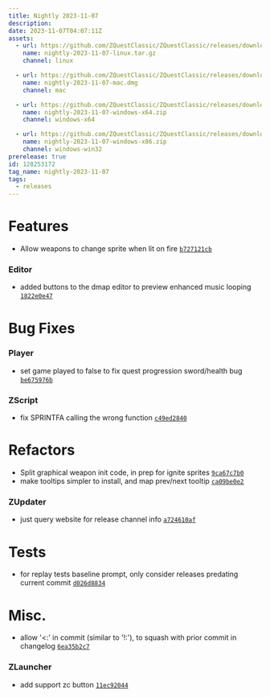 ```yaml
---
title: Nightly 2023-11-07
description: 
date: 2023-11-07T04:07:11Z
assets: 
  - url: https://github.com/ZQuestClassic/ZQuestClassic/releases/download/nightly-2023-11-07/nightly-2023-11-07-linux.tar.gz
    name: nightly-2023-11-07-linux.tar.gz
    channel: linux

  - url: https://github.com/ZQuestClassic/ZQuestClassic/releases/download/nightly-2023-11-07/nightly-2023-11-07-mac.dmg
    name: nightly-2023-11-07-mac.dmg
    channel: mac

  - url: https://github.com/ZQuestClassic/ZQuestClassic/releases/download/nightly-2023-11-07/nightly-2023-11-07-windows-x64.zip
    name: nightly-2023-11-07-windows-x64.zip
    channel: windows-x64

  - url: https://github.com/ZQuestClassic/ZQuestClassic/releases/download/nightly-2023-11-07/nightly-2023-11-07-windows-x86.zip
    name: nightly-2023-11-07-windows-x86.zip
    channel: windows-win32
prerelease: true
id: 128253172
tag_name: nightly-2023-11-07
tags:
  - releases
---
```




# Features

- Allow weapons to change sprite when lit on fire [`b727121cb`](https://github.com/ZQuestClassic/ZQuestClassic/commit/b727121cbd31ed251afb728706a86452210a1808)

### Editor

- added buttons to the dmap editor to preview enhanced music looping [`1822e0e47`](https://github.com/ZQuestClassic/ZQuestClassic/commit/1822e0e47a3404997efb8d23e9e011ff51c36e5c)

# Bug Fixes

### Player

- set game played to false to fix quest progression sword/health bug [`be675976b`](https://github.com/ZQuestClassic/ZQuestClassic/commit/be675976b7d00ae666b2c1b976ca533589226a35)

### ZScript

- fix SPRINTFA calling the wrong function [`c49ed2840`](https://github.com/ZQuestClassic/ZQuestClassic/commit/c49ed2840d3cc54eed6da6ac2dde83e0e49142ab)

# Refactors

- Split graphical weapon init code, in prep for ignite sprites [`9ca67c7b0`](https://github.com/ZQuestClassic/ZQuestClassic/commit/9ca67c7b0ebfadb0324cfabc7f02005d8eb30651)
- make tooltips simpler to install, and map prev/next tooltip [`ca09be0e2`](https://github.com/ZQuestClassic/ZQuestClassic/commit/ca09be0e25754d40cf16985fe64443afaadebe7f)

### ZUpdater

- just query website for release channel info [`a724610af`](https://github.com/ZQuestClassic/ZQuestClassic/commit/a724610af9e59f81fd06b05cba8f7bbfdcd4326f)

# Tests

- for replay tests baseline prompt, only consider releases predating current commit [`d026d8834`](https://github.com/ZQuestClassic/ZQuestClassic/commit/d026d8834c286039f021947336fbcc9c48edac88)

# Misc.

- allow '<:' in commit (similar to '!:'), to squash with prior commit in changelog [`6ea35b2c7`](https://github.com/ZQuestClassic/ZQuestClassic/commit/6ea35b2c7c3b9f610ea2b12dd50393fbdb8a34b5)

### ZLauncher

- add support zc button [`11ec92044`](https://github.com/ZQuestClassic/ZQuestClassic/commit/11ec920449c8d0dd3736edd3c791704d34ca96ba)

